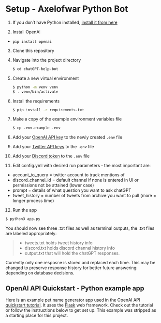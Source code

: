 # Setup - Axelofwar Python Bot

1. If you don’t have Python installed, [install it from here](https://www.python.org/downloads/)

2. Install OpenAI

- `pip install openai`

3. Clone this repository

4. Navigate into the project directory

   ```bash
   $ cd chatGPT-help-bot
   ```

5. Create a new virtual environment

   ```bash
   $ python -m venv venv
   $ . venv/bin/activate
   ```

6. Install the requirements

   ```bash
   $ pip install -r requirements.txt
   ```

7. Make a copy of the example environment variables file

   ```bash
   $ cp .env.example .env
   ```

8. Add your [OpenAI API key](https://beta.openai.com/account/api-keys) to the newly created `.env` file

9. Add your [Twitter API keys](https://developer.twitter.com/en/portal/dashboard) to the `.env` file

10. Add your [Discord token](https://discord.com/developers/applications) to the `.env` file

11. Edit config.yml with desired run parameters - the most important are:

- account_to_query = twitter account to track mentions of
- discord_channel_id = default channel if none is entered in UI or permissions not be attained (lower case)
- prompt = details of what question you want to ask chatGPT
- tweet_history = number of tweets from archive you want to pull (more = longer process time)

12. Run the app

```bash
$ python3 app.py
```

You should now see three .txt files as well as terminal outputs, the .txt files are labeled appropriately:

> - tweets.txt holds tweet history info
> - discord.txt holds discord channel history info
> - output.txt that will hold the chatGPT responses.

Currently only one resposne is stored and replaced each time. This may be changed to preserve response history for better future answering depending on database decisions.

## OpenAI API Quickstart - Python example app

Here is an example pet name generator app used in the OpenAI API [quickstart tutorial](https://beta.openai.com/docs/quickstart). It uses the [Flask](https://flask.palletsprojects.com/en/2.0.x/) web framework. Check out the tutorial or follow the instructions below to get set up. This example was stripped as a starting place for this project.
